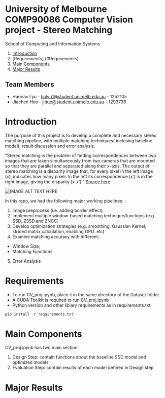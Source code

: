 
# University of Melbourne COMP90086 Computer Vision project - Stereo Matching

School of Computing and Information Systems

1. [Introduction](#Introduction)
2. [Requirements] (#Requirements)
3. [Main Components](#Main-Components)
4. [Major Results](#Major-Results)



## Team Members

* Haonan Lyu - halyu1@student.unimelb.edu.au - 1252105
* Jiachen Huo - jihuo@student.unimelb.edu.au - 1293736

# Introduction 

The purpose of this project is to develop a complete and necessary stereo matching pipeline, with multiple matching techniques( inclusing baseline model), result discussion and error analysis.

"Stereo matching is the problem of finding correspondences between two images that are taken simultaneously from two cameras that are mounted so that they are parallel and separated along their x-axis. The output of stereo matching is a disparity image that, for every pixel in the left image (x), indicates how many pixels to the left its correspondence (x’) is in the right image, giving the disparity (x-x’)." [Source here](https://github.com/Cassiel-H/Stereo-Matching/blob/main/Stereo%20Disparity%20project.pdf)

![IMAGE ALT TEXT HERE](https://github.com/Cassiel-H/Stereo-Matching/blob/main/img/project_disparity.png)

In this repo, we had the following major working pipelines:
1. Image preprocess (i.e. adding border effect). 
2. Implement multiple window-based matching technique/functions (e.g. SSD, ZSSD and ZNCC)  
3. Develop optimization strategies (e.g. smoothing, Gaussian Kernel, strided matrix calculation, enabling GPU .etc) 
4. Examine matching accuracy with different:  
  - Window Size;  
  - Matching Functions 
5. Error Analysis


# Requirements
- To run CV_proj.ipynb, place it in the same directory of the Dataset folder. 
- A CUDA Toolkit is required to run CV_proj.ipynb
- Python version and other libiary requirements as in requirements.txt 
```python
pip install -r requirements.txt
```

# Main Components
CV_proj.ipynb has two main section
1. Design Step: contain functions about the baseline SSD model and optimized models
2. Evaluation Step: contain results of each model defined in Design step

# Major Results

